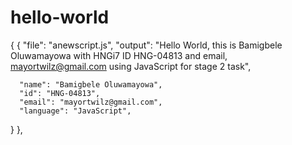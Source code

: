 # hello-world
{
{
   "file": "anewscript.js",
   "output": "Hello World, this is Bamigbele Oluwamayowa with HNGi7 ID HNG-04813 and email, mayortwilz@gmail.com using JavaScript for stage 2 task",

      "name": "Bamigbele Oluwamayowa",
      "id": "HNG-04813",
      "email": "mayortwilz@gmail.com",
      "language": "JavaScript",
}
},
